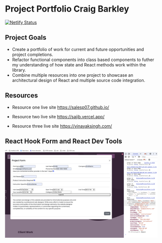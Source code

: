 # Project Portfolio Craig Barkley

[![Netlify Status](https://api.netlify.com/api/v1/badges/3643d501-8cd1-4861-9f9d-ec22d3cea21b/deploy-status)](https://app.netlify.com/sites/craigbarkley/deploys)

## Project Goals

- Create a portfolio of work for current and future opportunities and project completions.
- Refactor functional components into class based components to futher my understanding of how state and React methods work within the library.
- Combine multiple resources into one project to showcase an architectural design of React and multiple source code integration.

## Resources

- Resource one live site <https://salesp07.github.io/>

- Resource two live site <https://sajib.vercel.app/>

- Resource three live site <https://vinayaksingh.com/>

## React Hook Form and React Dev Tools

![React Form Hook](/public/form-data-log.png)